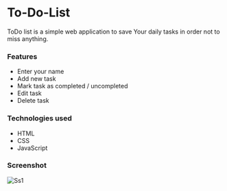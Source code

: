 # To-Do-List
ToDo list is a simple web application to save Your daily tasks in order not to miss anything.

### Features
* Enter your name
* Add new task
* Mark task as completed / uncompleted
* Edit task
* Delete task

### Technologies used
* HTML
* CSS
* JavaScript

### Screenshot
![Ss1](https://user-images.githubusercontent.com/81500145/236621724-23ecb856-11b4-46e1-8c28-992e87e22420.png)
